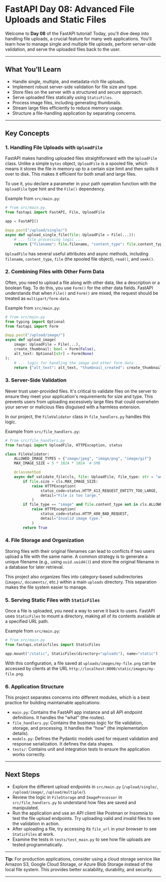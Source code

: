 # FastAPI Day 08: Advanced File Uploads and Static Files

Welcome to **Day 08** of the FastAPI tutorial! Today, you'll dive deep into handling file uploads, a crucial feature for many web applications. You'll learn how to manage single and multiple file uploads, perform server-side validation, and serve the uploaded files back to the user.

---

## What You'll Learn

-   Handle single, multiple, and metadata-rich file uploads.
-   Implement robust server-side validation for file size and type.
-   Store files on the server with a structured and secure approach.
-   Serve uploaded files statically using `StaticFiles`.
-   Process image files, including generating thumbnails.
-   Stream large files efficiently to reduce memory usage.
-   Structure a file-handling application by separating concerns.

---

## Key Concepts

### 1. Handling File Uploads with `UploadFile`

FastAPI makes handling uploaded files straightforward with the `UploadFile` class. Unlike a simple `bytes` object, `UploadFile` is a spooled file, which means it stores the file in memory up to a certain size limit and then spills it over to disk. This makes it efficient for both small and large files.

To use it, you declare a parameter in your path operation function with the `UploadFile` type hint and the `File()` dependency.

Example from `src/main.py`:
```python
# from src/main.py
from fastapi import FastAPI, File, UploadFile

app = FastAPI()

@app.post("/upload/single/")
async def upload_single_file(file: UploadFile = File(...)):
    # ... file processing logic ...
    return {"filename": file.filename, "content_type": file.content_type}
```
`UploadFile` has several useful attributes and async methods, including `filename`, `content_type`, `file` (the spooled file object), `read()`, and `seek()`.

### 2. Combining Files with Other Form Data

Often, you need to upload a file along with other data, like a description or a boolean flag. To do this, you use `Form()` for the other data fields. FastAPI understands that when `File()` and `Form()` are mixed, the request should be treated as `multipart/form-data`.

Example from `src/main.py`:
```python
# from src/main.py
from typing import Optional
from fastapi import Form

@app.post("/upload/image/")
async def upload_image(
    image: UploadFile = File(...),
    create_thumbnail: bool = Form(False),
    alt_text: Optional[str] = Form(None)
):
    # ... logic for handling the image and other form data ...
    return {"alt_text": alt_text, "thumbnail_created": create_thumbnail}
```

### 3. Server-Side Validation

Never trust user-provided files. It's critical to validate files on the server to ensure they meet your application's requirements for size and type. This prevents users from uploading excessively large files that could overwhelm your server or malicious files disguised with a harmless extension.

In our project, the `FileValidator` class in `file_handlers.py` handles this logic.

Example from `src/file_handlers.py`:
```python
# from src/file_handlers.py
from fastapi import UploadFile, HTTPException, status

class FileValidator:
    ALLOWED_IMAGE_TYPES = {"image/jpeg", "image/png", "image/gif"}
    MAX_IMAGE_SIZE = 5 * 1024 * 1024  # 5MB

    @classmethod
    async def validate_file(cls, file: UploadFile, file_type: str = "any"):
        if file.size > cls.MAX_IMAGE_SIZE:
            raise HTTPException(
                status_code=status.HTTP_413_REQUEST_ENTITY_TOO_LARGE,
                detail="File is too large."
            )
        if file_type == "image" and file.content_type not in cls.ALLOWED_IMAGE_TYPES:
            raise HTTPException(
                status_code=status.HTTP_400_BAD_REQUEST,
                detail="Invalid image type."
            )
        return True
```

### 4. File Storage and Organization

Storing files with their original filenames can lead to conflicts if two users upload a file with the same name. A common strategy is to generate a unique filename (e.g., using `uuid.uuid4()`) and store the original filename in a database for later retrieval.

This project also organizes files into category-based subdirectories (`images/`, `documents/`, etc.) within a main `uploads` directory. This separation makes the file system easier to manage.

### 5. Serving Static Files with `StaticFiles`

Once a file is uploaded, you need a way to serve it back to users. FastAPI uses `StaticFiles` to mount a directory, making all of its contents available at a specified URL path.

Example from `src/main.py`:
```python
# from src/main.py
from fastapi.staticfiles import StaticFiles

app.mount("/static", StaticFiles(directory="uploads"), name="static")
```
With this configuration, a file saved at `uploads/images/my-file.png` can be accessed by clients at the URL `http://localhost:8000/static/images/my-file.png`.

### 6. Application Structure

This project separates concerns into different modules, which is a best practice for building maintainable applications:
-   `main.py`: Contains the FastAPI app instance and all API endpoint definitions. It handles the "what" (the routes).
-   `file_handlers.py`: Contains the business logic for file validation, storage, and processing. It handles the "how" (the implementation details).
-   `models.py`: Defines the Pydantic models used for request validation and response serialization. It defines the data shapes.
-   `tests/`: Contains unit and integration tests to ensure the application works correctly.

---

## Next Steps

-   Explore the different upload endpoints in `src/main.py` (`/upload/single/`, `/upload/image/`, `/upload/multiple/`).
-   Review the logic in `FileStorage` and `ImageProcessor` in `src/file_handlers.py` to understand how files are saved and manipulated.
-   Run the application and use an API client like Postman or Insomnia to test the file upload endpoints. Try uploading valid and invalid files to see the validation in action.
-   After uploading a file, try accessing its `file_url` in your browser to see `StaticFiles` at work.
-   Examine the tests in `tests/test_main.py` to see how file uploads are tested programmatically.

---

**Tip:** For production applications, consider using a cloud storage service like Amazon S3, Google Cloud Storage, or Azure Blob Storage instead of the local file system. This provides better scalability, durability, and security.

---